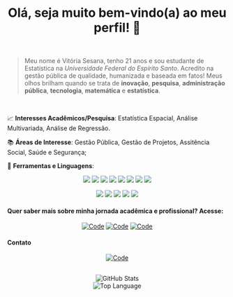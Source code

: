 <div align="center">
 <p><h1>Olá, seja muito bem-vindo(a) ao meu perfil! 🥰</h1></p>
</div>
<br />

 > Meu nome é Vitória Sesana, tenho 21 anos e sou estudante de Estatística na *Universidade Federal do Espírito Santo*. Acredito na gestão pública de qualidade, humanizada e baseada em fatos! Meus olhos brilham quando se trata de **inovação**, **pesquisa**, **administração pública**, **tecnologia**, **matemática** e **estatística**.

<br />

📈 **Interesses Acadêmicos/Pesquisa**: Estatística Espacial, Análise Multivariada, Análise de Regressão. 

📚 **Áreas de Interesse**: Gestão Pública, Gestão de Projetos, Assitência Social, Saúde e Segurança;


🔧 **Ferramentas e Linguagens**: 

<p align="center">
    <img src="https://img.shields.io/badge/R-badge?style=for-the-badge&color=%23265fb2">
    <img src="https://img.shields.io/badge/Python-badge?style=for-the-badge&color=%23f6d24a">
    <img src="https://img.shields.io/badge/RMarkdown-badge?style=for-the-badge&color=%23db1e28">
    <img src="https://img.shields.io/badge/Quarto-badge?style=for-the-badge&color=%233e79a1">
    <img src="https://img.shields.io/badge/SQL-badge?style=for-the-badge&color=%23db7432">
    <img src="https://img.shields.io/badge/Latex-badge?style=for-the-badge&color=%23008080">
    <img src="https://img.shields.io/badge/Shiny-badge?style=for-the-badge&color=orange">
    <img src="https://img.shields.io/badge/Power%20BI-badge?style=for-the-badge&color=%23e9c500">
</p>

<p align="center">
    <img src="https://img.shields.io/badge/Git-badge?style=for-the-badge&color=%23f15133">
    <img src="https://img.shields.io/badge/GOOGLE%20WORKSPACE-badge?style=for-the-badge&color=white">
    <img src="https://img.shields.io/badge/Office%20365-badge?style=for-the-badge&color=%23d23803">
    <img src="https://img.shields.io/badge/R%20Studio-badge?style=for-the-badge&color=%239dadb8">
    <img src="https://img.shields.io/badge/Visual%20Studio%20Code-badge?style=for-the-badge&color=%230176c7">
</p>

#### Quer saber mais sobre minha jornada acadêmica e profissional? Acesse:

<p align="center">
    <a href="https://www.linkedin.com/in/vit%C3%B3ria-sesana-836035174/" target="_blank"><img alt="Code" src="https://img.shields.io/badge/-LinkedIn-blue?style=for-the-badge&logo=Linkedin&logoColor=white"></a>
    <a href="https://lattes.cnpq.br/0581379603381022" target="_blank"><img alt="Code" src="https://img.shields.io/badge/Lattes-teste?style=for-the-badge&logo=Latts&logoColor=%23355f84&color=%23355f84"></a>
    <a href="https://docs.google.com/document/d/10uNNTiV1fGUZMio6Ya6vOz3HiEfIuCSgcscqKMtQRFY/edit?usp=sharing" target="_blank"><img alt="Code" src="https://img.shields.io/badge/Curr%C3%ADculo-badge?style=for-the-badge&color=%23fefffe"></a>
</p>

#### Contato

<p align="center">
     <a href="mailto:vitoriasesana11@gmail.com" target="_blank"><img alt="Code" src="https://img.shields.io/badge/-vitoriasesana11@gmail.com-c14438?style=for-the-badge&logo=Gmail&logoColor=white&link=mailto:vitoriasesana11@gmail.com"></a>
</p>

## 

<p align="center">
    <img alt = "GitHub Stats" src="https://github-readme-stats.vercel.app/api?username=virrotinha&show_icons=true&hide=issues&icon_color=000000&hide_border=true&title_color=5391FE&text_color=555">
    <br>
    <img alt = "Top Language" src="https://github-readme-stats.vercel.app/api/top-langs/?username=virrotinha&hide=html,&hide_border=true&title_color=5391FE&text_color=555"
</p>


<!---

| <a href="https://github.com/virrotinha/github-readme-stats"><img align="center" src="https://github-readme-stats.vercel.app/api?username=virrotinha&show_icons=true&include_all_commits=true&theme=buefy&hide_border=true" alt="Durgesh's github stats" /></a> | <a href="https://github.com/anuraghazra/github-readme-stats"><img align="center" src="https://github-readme-stats.vercel.app/api/top-langs/?username=virrotinha&layout=compact&theme=buefy&hide_border=true" /></a> |
| ------------- | ------------- |

<p align="center">
    <img alt="R" src="https://img.shields.io/badge/R-badge?style=for-the-badge&color=%23265fb2">
    <img alt="R" src="https://img.shields.io/badge/-R-276DC3?style=for-the-badge&logo=R&logoColor=white">
    <img alt="R" src="https://img.shields.io/badge/-R-276DC3?style=for-the-badge&logo=R&logoColor=white">
    <img alt="R" src="https://img.shields.io/badge/-R-276DC3?style=for-the-badge&logo=R&logoColor=white">
    <img alt="R" src="https://img.shields.io/badge/-R-276DC3?style=for-the-badge&logo=R&logoColor=white">
</p>
 
## Experiência: 
Estruturação de processos ETL; Elaboração de Dashboards, Análise Exploratória de Dados, Power BI, Integração Web, Deploy via Shiny, Cálculo de Indicadores, Planejamento Estratégico, Elaboração de Relatórios,

 --->
